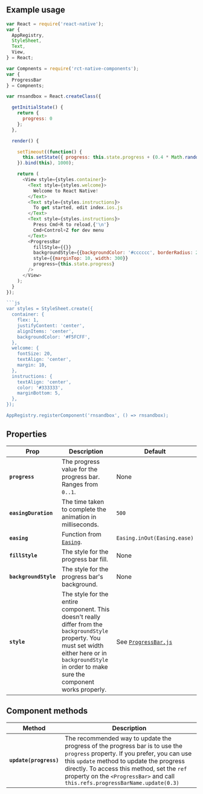 ## Example usage

```javascript
var React = require('react-native');
var {
  AppRegistry,
  StyleSheet,
  Text,
  View,
} = React;

var Compnents = require('rct-native-components');
var {
  ProgressBar
} = Compnents;

var rnsandbox = React.createClass({

  getInitialState() {
    return {
      progress: 0
    };
  },

  render() {

    setTimeout((function() {
      this.setState({ progress: this.state.progress + (0.4 * Math.random())});
    }).bind(this), 1000);

    return (
      <View style={styles.container}>
        <Text style={styles.welcome}>
          Welcome to React Native!
        </Text>
        <Text style={styles.instructions}>
          To get started, edit index.ios.js
        </Text>
        <Text style={styles.instructions}>
          Press Cmd+R to reload,{'\n'}
          Cmd+Control+Z for dev menu
        </Text>
        <ProgressBar
          fillStyle={{}}
          backgroundStyle={{backgroundColor: '#cccccc', borderRadius: 2}}
          style={{marginTop: 10, width: 300}}
          progress={this.state.progress}
        />
      </View>
    );
  }
});

```js
var styles = StyleSheet.create({
  container: {
    flex: 1,
    justifyContent: 'center',
    alignItems: 'center',
    backgroundColor: '#F5FCFF',
  },
  welcome: {
    fontSize: 20,
    textAlign: 'center',
    margin: 10,
  },
  instructions: {
    textAlign: 'center',
    color: '#333333',
    marginBottom: 5,
  },
});

AppRegistry.registerComponent('rnsandbox', () => rnsandbox);

```

## Properties

| Prop | Description | Default |
|---|---|---|
|**`progress`**|The progress value for the progress bar. Ranges from `0..1`.|None|
|**`easingDuration`**|The time taken to complete the animation in milliseconds.|`500`|
|**`easing`**|Function from [`Easing`](https://github.com/facebook/react-native/blob/master/Libraries/Animation/Animated/Easing.js).|`Easing.inOut(Easing.ease)`|
|**`fillStyle`**|The style for the progress bar fill.|None|
|**`backgroundStyle `**|The style for the progress bar's background.|None|
|**`style `**|The style for the entire component. This doesn't really differ from the `backgroundStyle` property. You must set width either here or in `backgroundStyle` in order to make sure the component works properly.|See [`ProgressBar.js`](https://github.com/rct-native-components/rct-native-components/blob/master/lib/ProgressBar.js)|


## Component methods
| Method | Description |
|---|---|
| **`update(progress)`** | The recommended way to update the progress of the progress bar is to use the `progress` property. If you prefer, you can use this `update` method to update the progress directly. To access this method, set the `ref` property on the `<ProgressBar>` and call `this.refs.progressBarName.update(0.3)` |